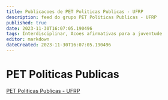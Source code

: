 ```yaml
---
title: Publicacoes de PET Politicas Publicas - UFRP
description: feed do grupo PET Politicas Publicas - UFRP
published: true
date: 2023-11-30T16:07:05.190496
tags: Interdisciplinar, Acoes afirmativas para a juventude
editor: markdown
dateCreated: 2023-11-30T16:07:05.190496
---
```


# PET Politicas Publicas
[PET Politicas Publicas - UFRP](/grupo/176PETPoliticasPublicasUFRP.md)